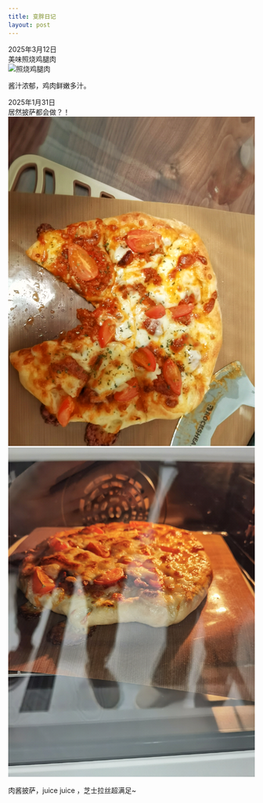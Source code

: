 ```yaml
---
title: 变胖日记
layout: post
---
```


<link rel="stylesheet" href="/css/timeline.css">

<div class="timeline-container">
  <div class="timeline-entry">
    <div class="timeline-date">2025年3月12日</div>
    <div class="timeline-title">美味照烧鸡腿肉</div>
    <div class="timeline-content">
      <img src="/images/already_eat/2025.3.12.jpg" alt="照烧鸡腿肉">
      <p>酱汁浓郁，鸡肉鲜嫩多汁。</p>
    </div>
  </div>

  <div class="timeline-entry">
    <div class="timeline-date">2025年1月31日</div>
    <div class="timeline-title">居然披萨都会做？！</div>
    <div class="timeline-content">
      <img src="/images/already_eat/2025.1.31.1.jpg" alt="自制披萨1">
      <img src="/images/already_eat/2025.1.31.2.jpg" alt="自制披萨2">
      <p>肉酱披萨，juice juice ，芝士拉丝超满足~</p>
    </div>
  </div>

  <!-- 添加更多时间节点和照片 --> 
</div> 